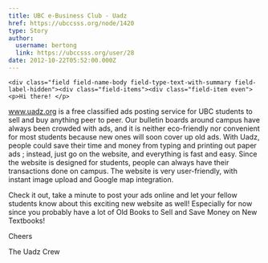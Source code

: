 ```yaml
---
title: UBC e-Business Club - Uadz 
href: https://ubccsss.org/node/1420
type: Story
author:
  username: bertong
  link: https://ubccsss.org/user/28
date: 2012-10-22T05:52:00.000Z
---
```



    <div class="field field-name-body field-type-text-with-summary field-label-hidden"><div class="field-items"><div class="field-item even"><p>Hi there! </p>
<p><a href="http://www.uadz.org">www.uadz.org</a> is a free classified ads posting service for UBC students to sell and buy anything peer to peer. Our bulletin boards around campus have always been crowded with ads, and it is neither eco-friendly nor convenient for most students because new ones will soon cover up old ads. With Uadz, people could save their time and money from typing and printing out paper ads ; instead, just go on the website, and everything is fast and easy. Since the website is designed for students, people can always have their transactions done on campus. The website is very user-friendly, with instant image upload and Google map integration. </p>
<p>Check it out, take a minute to post your ads online and let your fellow students know about this exciting new website as well! Especially for now since you probably have a lot of Old Books to Sell and Save Money on New Textbooks!</p>
<p>Cheers</p>
<p>The Uadz Crew </p>
</div></div></div>    <footer>
          </footer>
    